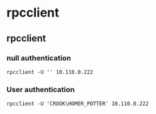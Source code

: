 # rpcclient

## rpcclient

### null authentication

```text
rpcclient -U '' 10.110.0.222
```

### User authentication

```text
rpcclient -U 'CROOK\HOMER_POTTER' 10.110.0.222
```


